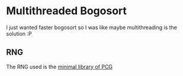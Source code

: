 # Multithreaded Bogosort

I just wanted faster bogosort so I was like maybe multithreading is the solution :P

## RNG

The RNG used is the [minimal library of PCG](https://www.pcg-random.org/)
